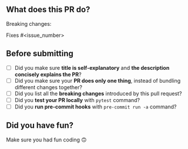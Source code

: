 ## What does this PR do?

<!--
Please include a summary of the change and which issue is fixed.
Please also include relevant motivation and context.
List any dependencies that are required for this change.
List all the breaking changes introduced by this pull request.
-->
Breaking changes:

Fixes #\<issue_number>

## Before submitting

- [ ] Did you make sure **title is self-explanatory** and **the description concisely explains the PR**?
- [ ] Did you make sure your **PR does only one thing**, instead of bundling different changes together?
- [ ] Did you list all the **breaking changes** introduced by this pull request?
- [ ] Did you **test your PR locally** with `pytest` command?
- [ ] Did you **run pre-commit hooks** with `pre-commit run -a` command?

## Did you have fun?

Make sure you had fun coding 🙃
